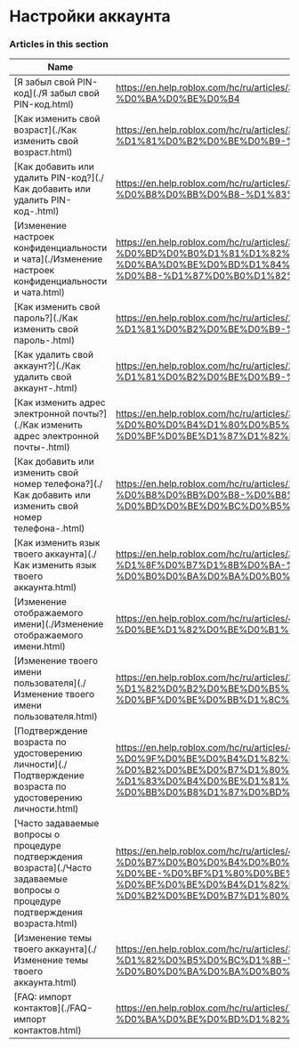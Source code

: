 # Настройки аккаунта  
### Articles in this section
Name|URL
-|-
[Я забыл свой PIN-код](./Я забыл свой PIN-код.html) |https://en.help.roblox.com/hc/ru/articles/360031292471-%D0%AF-%D0%B7%D0%B0%D0%B1%D1%8B%D0%BB-%D1%81%D0%B2%D0%BE%D0%B9-PIN-%D0%BA%D0%BE%D0%B4
[Как изменить свой возраст](./Как изменить свой возраст.html) |https://en.help.roblox.com/hc/ru/articles/360031323611-%D0%9A%D0%B0%D0%BA-%D0%B8%D0%B7%D0%BC%D0%B5%D0%BD%D0%B8%D1%82%D1%8C-%D1%81%D0%B2%D0%BE%D0%B9-%D0%B2%D0%BE%D0%B7%D1%80%D0%B0%D1%81%D1%82
[Как добавить или удалить PIN-код?](./Как добавить или удалить PIN-код-.html) |https://en.help.roblox.com/hc/ru/articles/360031680051-%D0%9A%D0%B0%D0%BA-%D0%B4%D0%BE%D0%B1%D0%B0%D0%B2%D0%B8%D1%82%D1%8C-%D0%B8%D0%BB%D0%B8-%D1%83%D0%B4%D0%B0%D0%BB%D0%B8%D1%82%D1%8C-PIN-%D0%BA%D0%BE%D0%B4
[Изменение настроек конфиденциальности и чата](./Изменение настроек конфиденциальности и чата.html) |https://en.help.roblox.com/hc/ru/articles/360031751471-%D0%98%D0%B7%D0%BC%D0%B5%D0%BD%D0%B5%D0%BD%D0%B8%D0%B5-%D0%BD%D0%B0%D1%81%D1%82%D1%80%D0%BE%D0%B5%D0%BA-%D0%BA%D0%BE%D0%BD%D1%84%D0%B8%D0%B4%D0%B5%D0%BD%D1%86%D0%B8%D0%B0%D0%BB%D1%8C%D0%BD%D0%BE%D1%81%D1%82%D0%B8-%D0%B8-%D1%87%D0%B0%D1%82%D0%B0
[Как изменить свой пароль?](./Как изменить свой пароль-.html) |https://en.help.roblox.com/hc/ru/articles/203313100-%D0%9A%D0%B0%D0%BA-%D0%B8%D0%B7%D0%BC%D0%B5%D0%BD%D0%B8%D1%82%D1%8C-%D1%81%D0%B2%D0%BE%D0%B9-%D0%BF%D0%B0%D1%80%D0%BE%D0%BB%D1%8C
[Как  удалить свой аккаунт?](./Как  удалить свой аккаунт-.html) |https://en.help.roblox.com/hc/ru/articles/203313050-%D0%9A%D0%B0%D0%BA-%D1%83%D0%B4%D0%B0%D0%BB%D0%B8%D1%82%D1%8C-%D1%81%D0%B2%D0%BE%D0%B9-%D0%B0%D0%BA%D0%BA%D0%B0%D1%83%D0%BD%D1%82
[Как изменить адрес электронной почты?](./Как изменить адрес электронной почты-.html) |https://en.help.roblox.com/hc/ru/articles/360000229603-%D0%9A%D0%B0%D0%BA-%D0%B8%D0%B7%D0%BC%D0%B5%D0%BD%D0%B8%D1%82%D1%8C-%D0%B0%D0%B4%D1%80%D0%B5%D1%81-%D1%8D%D0%BB%D0%B5%D0%BA%D1%82%D1%80%D0%BE%D0%BD%D0%BD%D0%BE%D0%B9-%D0%BF%D0%BE%D1%87%D1%82%D1%8B
[Как добавить или изменить свой номер телефона?](./Как добавить или изменить свой номер телефона-.html) |https://en.help.roblox.com/hc/ru/articles/115004804623-%D0%9A%D0%B0%D0%BA-%D0%B4%D0%BE%D0%B1%D0%B0%D0%B2%D0%B8%D1%82%D1%8C-%D0%B8%D0%BB%D0%B8-%D0%B8%D0%B7%D0%BC%D0%B5%D0%BD%D0%B8%D1%82%D1%8C-%D1%81%D0%B2%D0%BE%D0%B9-%D0%BD%D0%BE%D0%BC%D0%B5%D1%80-%D1%82%D0%B5%D0%BB%D0%B5%D1%84%D0%BE%D0%BD%D0%B0
[Как изменить язык твоего аккаунта](./Как изменить язык твоего аккаунта.html) |https://en.help.roblox.com/hc/ru/articles/360001216486-%D0%9A%D0%B0%D0%BA-%D0%B8%D0%B7%D0%BC%D0%B5%D0%BD%D0%B8%D1%82%D1%8C-%D1%8F%D0%B7%D1%8B%D0%BA-%D1%82%D0%B2%D0%BE%D0%B5%D0%B3%D0%BE-%D0%B0%D0%BA%D0%BA%D0%B0%D1%83%D0%BD%D1%82%D0%B0
[Изменение отображаемого имени](./Изменение отображаемого имени.html) |https://en.help.roblox.com/hc/ru/articles/4401938870292-%D0%98%D0%B7%D0%BC%D0%B5%D0%BD%D0%B5%D0%BD%D0%B8%D0%B5-%D0%BE%D1%82%D0%BE%D0%B1%D1%80%D0%B0%D0%B6%D0%B0%D0%B5%D0%BC%D0%BE%D0%B3%D0%BE-%D0%B8%D0%BC%D0%B5%D0%BD%D0%B8
[Изменение твоего имени пользователя](./Изменение твоего имени пользователя.html) |https://en.help.roblox.com/hc/ru/articles/203313130-%D0%98%D0%B7%D0%BC%D0%B5%D0%BD%D0%B5%D0%BD%D0%B8%D0%B5-%D1%82%D0%B2%D0%BE%D0%B5%D0%B3%D0%BE-%D0%B8%D0%BC%D0%B5%D0%BD%D0%B8-%D0%BF%D0%BE%D0%BB%D1%8C%D0%B7%D0%BE%D0%B2%D0%B0%D1%82%D0%B5%D0%BB%D1%8F
[Подтверждение возраста по удостоверению личности](./Подтверждение возраста по удостоверению личности.html) |https://en.help.roblox.com/hc/ru/articles/4407282410644-%D0%9F%D0%BE%D0%B4%D1%82%D0%B2%D0%B5%D1%80%D0%B6%D0%B4%D0%B5%D0%BD%D0%B8%D0%B5-%D0%B2%D0%BE%D0%B7%D1%80%D0%B0%D1%81%D1%82%D0%B0-%D0%BF%D0%BE-%D1%83%D0%B4%D0%BE%D1%81%D1%82%D0%BE%D0%B2%D0%B5%D1%80%D0%B5%D0%BD%D0%B8%D1%8E-%D0%BB%D0%B8%D1%87%D0%BD%D0%BE%D1%81%D1%82%D0%B8
[Часто задаваемые вопросы о процедуре подтверждения возрастa](./Часто задаваемые вопросы о процедуре подтверждения возрастa.html) |https://en.help.roblox.com/hc/ru/articles/4407276151188-%D0%A7%D0%B0%D1%81%D1%82%D0%BE-%D0%B7%D0%B0%D0%B4%D0%B0%D0%B2%D0%B0%D0%B5%D0%BC%D1%8B%D0%B5-%D0%B2%D0%BE%D0%BF%D1%80%D0%BE%D1%81%D1%8B-%D0%BE-%D0%BF%D1%80%D0%BE%D1%86%D0%B5%D0%B4%D1%83%D1%80%D0%B5-%D0%BF%D0%BE%D0%B4%D1%82%D0%B2%D0%B5%D1%80%D0%B6%D0%B4%D0%B5%D0%BD%D0%B8%D1%8F-%D0%B2%D0%BE%D0%B7%D1%80%D0%B0%D1%81%D1%82a
[Изменение темы твоего аккаунта](./Изменение темы твоего аккаунта.html) |https://en.help.roblox.com/hc/ru/articles/360022922852-%D0%98%D0%B7%D0%BC%D0%B5%D0%BD%D0%B5%D0%BD%D0%B8%D0%B5-%D1%82%D0%B5%D0%BC%D1%8B-%D1%82%D0%B2%D0%BE%D0%B5%D0%B3%D0%BE-%D0%B0%D0%BA%D0%BA%D0%B0%D1%83%D0%BD%D1%82%D0%B0
[FAQ: импорт контактов](./FAQ- импорт контактов.html) |https://en.help.roblox.com/hc/ru/articles/7416652004884-FAQ-%D0%B8%D0%BC%D0%BF%D0%BE%D1%80%D1%82-%D0%BA%D0%BE%D0%BD%D1%82%D0%B0%D0%BA%D1%82%D0%BE%D0%B2